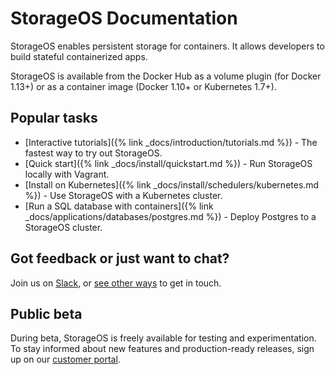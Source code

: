 # StorageOS Documentation

StorageOS enables persistent storage for containers. It allows developers to
build stateful containerized apps.

StorageOS is available from the Docker Hub as a volume plugin (for Docker 1.13+)
or as a container image (Docker 1.10+ or Kubernetes 1.7+).


## Popular tasks

* [Interactive tutorials]({% link _docs/introduction/tutorials.md %}) - The fastest way to try out StorageOS.
* [Quick start]({% link _docs/install/quickstart.md %}) - Run StorageOS locally with Vagrant.
* [Install on Kubernetes]({% link _docs/install/schedulers/kubernetes.md %}) - Use StorageOS with a Kubernetes cluster.
* [Run a SQL database with containers]({% link _docs/applications/databases/postgres.md %}) - Deploy Postgres to a StorageOS cluster.

## Got feedback or just want to chat?

Join us on [Slack](https://slack.storageos.com), or [see other
ways](https://support.storageos.com) to get in touch.

<script async defer src="http://slack.storageos.com/slackin.js"></script>

## Public beta

During beta, StorageOS is freely available for testing and experimentation. To
stay informed about new features and production-ready releases, sign up on our
[customer portal](https://my.storageos.com).
